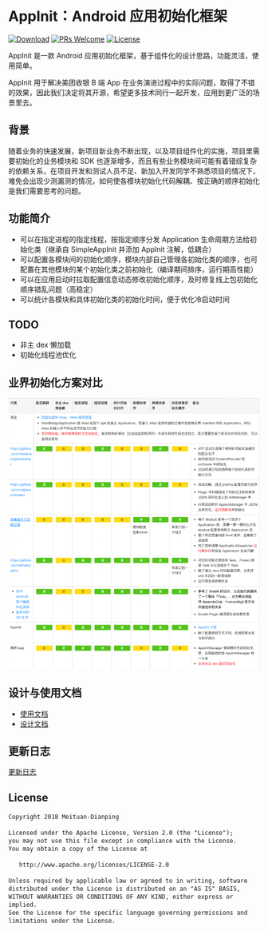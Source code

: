 # AppInit：Android 应用初始化框架

[![Download](https://api.bintray.com/packages/mtdp-erp/maven/appinit-plugin/images/download.svg)](https://bintray.com/mtdp-erp/maven/appinit-plugin/_latestVersion)
[![PRs Welcome](https://img.shields.io/badge/PRs-welcome-brightgreen.svg)](https://github.com/Meituan-Dianping/AppInit/pulls)
[![License](https://img.shields.io/badge/License-Apache%202.0-blue.svg)](https://raw.githubusercontent.com/Meituan-Dianping/AppInit/master/LICENSE)

AppInit 是一款 Android 应用初始化框架，基于组件化的设计思路，功能灵活，使用简单。

AppInit 用于解决美团收银 B 端 App 在业务演进过程中的实际问题，取得了不错的效果，因此我们决定将其开源，希望更多技术同行一起开发，应用到更广泛的场景里去。

## 背景

随着业务的快速发展，新项目新业务不断出现，以及项目组件化的实施，项目里需要初始化的业务模块和 SDK 也逐渐增多，而且有些业务模块间可能有着错综复杂的依赖关系，在项目开发和测试人员不足、新加入开发同学不熟悉项目的情况下，难免会出现少测漏测的情况，如何使各模块初始化代码解耦、按正确的顺序初始化是我们需要思考的问题。

## 功能简介

* 可以在指定进程的指定线程，按指定顺序分发 Application 生命周期方法给初始化类（继承自 SimpleAppInit 并添加 AppInit 注解，低耦合）
* 可以配置各模块间的初始化顺序，模块内部自己管理各初始化类的顺序，也可配置在其他模块的某个初始化类之前初始化（编译期间排序，运行期高性能）
* 可以在应用启动时拉取配置信息动态修改初始化顺序，及时修复线上包初始化顺序错乱问题（高稳定）
* 可以统计各模块和具体初始化类的初始化时间，便于优化冷启动时间

## TODO

* 非主 dex 懒加载
* 初始化线程池优化

## 业界初始化方案对比

![业界初始化方案对比](docs/imgs/comparison.png)

## 设计与使用文档

* [使用文档](docs/user-manual.md)
* [设计文档](docs/principle.md)

## 更新日志

[更新日志](CHANGELOG.md)

## License

    Copyright 2018 Meituan-Dianping

    Licensed under the Apache License, Version 2.0 (the "License");
    you may not use this file except in compliance with the License.
    You may obtain a copy of the License at

       http://www.apache.org/licenses/LICENSE-2.0

    Unless required by applicable law or agreed to in writing, software
    distributed under the License is distributed on an "AS IS" BASIS,
    WITHOUT WARRANTIES OR CONDITIONS OF ANY KIND, either express or implied.
    See the License for the specific language governing permissions and
    limitations under the License.